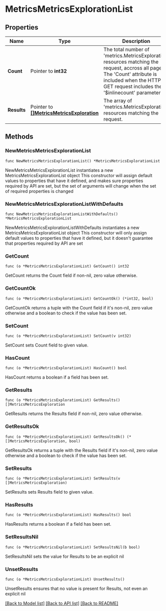 # MetricsMetricsExplorationList

## Properties

Name | Type | Description | Notes
------------ | ------------- | ------------- | -------------
**Count** | Pointer to **int32** | The total number of &#39;metrics.MetricsExploration&#39; resources matching the request, accross all pages. The &#39;Count&#39; attribute is included when the HTTP GET request includes the &#39;$inlinecount&#39; parameter. | [optional] 
**Results** | Pointer to [**[]MetricsMetricsExploration**](MetricsMetricsExploration.md) | The array of &#39;metrics.MetricsExploration&#39; resources matching the request. | [optional] 

## Methods

### NewMetricsMetricsExplorationList

`func NewMetricsMetricsExplorationList() *MetricsMetricsExplorationList`

NewMetricsMetricsExplorationList instantiates a new MetricsMetricsExplorationList object
This constructor will assign default values to properties that have it defined,
and makes sure properties required by API are set, but the set of arguments
will change when the set of required properties is changed

### NewMetricsMetricsExplorationListWithDefaults

`func NewMetricsMetricsExplorationListWithDefaults() *MetricsMetricsExplorationList`

NewMetricsMetricsExplorationListWithDefaults instantiates a new MetricsMetricsExplorationList object
This constructor will only assign default values to properties that have it defined,
but it doesn't guarantee that properties required by API are set

### GetCount

`func (o *MetricsMetricsExplorationList) GetCount() int32`

GetCount returns the Count field if non-nil, zero value otherwise.

### GetCountOk

`func (o *MetricsMetricsExplorationList) GetCountOk() (*int32, bool)`

GetCountOk returns a tuple with the Count field if it's non-nil, zero value otherwise
and a boolean to check if the value has been set.

### SetCount

`func (o *MetricsMetricsExplorationList) SetCount(v int32)`

SetCount sets Count field to given value.

### HasCount

`func (o *MetricsMetricsExplorationList) HasCount() bool`

HasCount returns a boolean if a field has been set.

### GetResults

`func (o *MetricsMetricsExplorationList) GetResults() []MetricsMetricsExploration`

GetResults returns the Results field if non-nil, zero value otherwise.

### GetResultsOk

`func (o *MetricsMetricsExplorationList) GetResultsOk() (*[]MetricsMetricsExploration, bool)`

GetResultsOk returns a tuple with the Results field if it's non-nil, zero value otherwise
and a boolean to check if the value has been set.

### SetResults

`func (o *MetricsMetricsExplorationList) SetResults(v []MetricsMetricsExploration)`

SetResults sets Results field to given value.

### HasResults

`func (o *MetricsMetricsExplorationList) HasResults() bool`

HasResults returns a boolean if a field has been set.

### SetResultsNil

`func (o *MetricsMetricsExplorationList) SetResultsNil(b bool)`

 SetResultsNil sets the value for Results to be an explicit nil

### UnsetResults
`func (o *MetricsMetricsExplorationList) UnsetResults()`

UnsetResults ensures that no value is present for Results, not even an explicit nil

[[Back to Model list]](../README.md#documentation-for-models) [[Back to API list]](../README.md#documentation-for-api-endpoints) [[Back to README]](../README.md)


